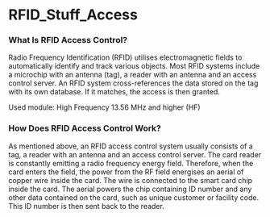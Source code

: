 # RFID_Stuff_Access

### What Is RFID Access Control?

Radio Frequency Identification (RFID) utilises electromagnetic fields to automatically identify and track various objects.
Most RFID systems include a microchip with an antenna (tag), a reader with an antenna and an access control server.
An RFID system cross-references the data stored on the tag with its own database. If it matches, the access is then granted.

Used module: High Frequency 13.56 MHz and higher (HF) 


### How Does RFID Access Control Work?

As mentioned above, an RFID access control system usually consists of a tag, a reader with an antenna and an access control server.
The card reader is constantly emitting a radio frequency energy field. 
Therefore, when the card enters the field, the power from the RF field energises an aerial of copper wire inside the card. 
The wire is connected to the smart card chip inside the card.
The aerial powers the chip containing ID number and any other data contained on the card, such as unique customer or facility code. 
This ID number is then sent back to the reader.
